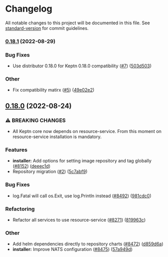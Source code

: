 # Changelog

All notable changes to this project will be documented in this file. See [standard-version](https://github.com/conventional-changelog/standard-version) for commit guidelines.

### [0.18.1](https://github.com/keptn-contrib/helm-service/compare/0.18.0...0.18.1) (2022-08-29)


### Bug Fixes

* Use distributor 0.18.0 for Keptn 0.18.0 compatibility ([#7](https://github.com/keptn-contrib/helm-service/issues/7)) ([503d503](https://github.com/keptn-contrib/helm-service/commit/503d503afd4d03569e1b2ed573a6b6841f9da420))


### Other

* Fix compatibility matirx ([#5](https://github.com/keptn-contrib/helm-service/issues/5)) ([49e02e2](https://github.com/keptn-contrib/helm-service/commit/49e02e29febe43b11792b9409288c7382a5d18df))

## [0.18.0](https://github.com/keptn-contrib/helm-service/compare/0.17.0...0.18.0) (2022-08-24)


### ⚠ BREAKING CHANGES

* All Keptn core now depends on resource-service. From this moment on resource-service installation is mandatory.

### Features

* **installer:** Add options for setting image repository and tag globally ([#8152](https://github.com/keptn-contrib/helm-service/issues/8152)) ([deeec1d](https://github.com/keptn-contrib/helm-service/commit/deeec1d132772dd13923de2a1ac5ac15f3e2cf52))
* Repository migration ([#2](https://github.com/keptn-contrib/helm-service/issues/2)) ([5c7abf9](https://github.com/keptn-contrib/helm-service/commit/5c7abf98936417eae4b1060db54948c809fc9629))


### Bug Fixes

* log.Fatal will call os.Exit, use log.Println instead ([#8492](https://github.com/keptn-contrib/helm-service/issues/8492)) ([981cdc0](https://github.com/keptn-contrib/helm-service/commit/981cdc09c7a0b815a9444fb032bb76f292398f6c))


### Refactoring

* Refactor all services to use resource-service ([#8271](https://github.com/keptn-contrib/helm-service/issues/8271)) ([819963c](https://github.com/keptn-contrib/helm-service/commit/819963c2118e2a06dcaf132af5840d95d8a8630a))


### Other

* Add helm dependencies directly to repository charts ([#8472](https://github.com/keptn-contrib/helm-service/issues/8472)) ([d859d6a](https://github.com/keptn-contrib/helm-service/commit/d859d6a99e1db8056d94113637f26878e548f17f))
* **installer:** Improve NATS configuration ([#8475](https://github.com/keptn-contrib/helm-service/issues/8475)) ([57a949d](https://github.com/keptn-contrib/helm-service/commit/57a949d83a3f07fae18c0ee9dc71c210b21640b3))
